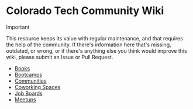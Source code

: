 # Colorado Tech Community Wiki

> [!IMPORTANT]  
> This resource keeps its value with regular maintenance, and that requires the help of the community. If there's information here that's missing, outdated, or wrong, or if there's anything else you think would improve this wiki, please submit an Issue or Pull Request.

- [Books](books.md)
- [Bootcamps](bootcamps.md)
- [Communities](communities.md)
- [Coworking Spaces](coworking-spaces.md)
- [Job Boards](job-boards.md)
- [Meetups](meetups.md)
